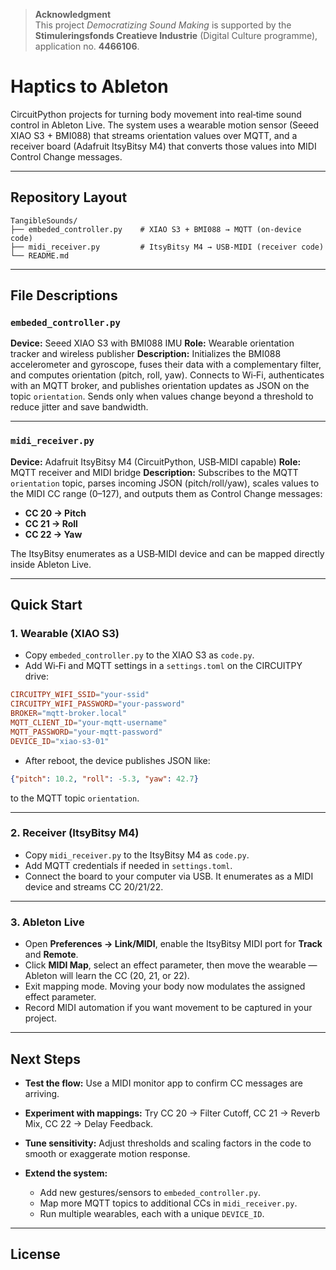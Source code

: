 
> **Acknowledgment**  
> This project *Democratizing Sound Making* is supported by the **Stimuleringsfonds Creatieve Industrie** (Digital Culture programme), application no. **4466106**.


# Haptics to Ableton

CircuitPython projects for turning body movement into real‑time sound control in Ableton Live. The system uses a wearable motion sensor (Seeed XIAO S3 + BMI088) that streams orientation values over MQTT, and a receiver board (Adafruit ItsyBitsy M4) that converts those values into MIDI Control Change messages.

---

## Repository Layout

```
TangibleSounds/
├── embeded_controller.py    # XIAO S3 + BMI088 → MQTT (on‑device code)
├── midi_receiver.py         # ItsyBitsy M4 → USB‑MIDI (receiver code)
└── README.md
```

---

## File Descriptions

### `embeded_controller.py`

**Device:** Seeed XIAO S3 with BMI088 IMU
**Role:** Wearable orientation tracker and wireless publisher
**Description:** Initializes the BMI088 accelerometer and gyroscope, fuses their data with a complementary filter, and computes orientation (pitch, roll, yaw). Connects to Wi‑Fi, authenticates with an MQTT broker, and publishes orientation updates as JSON on the topic `orientation`. Sends only when values change beyond a threshold to reduce jitter and save bandwidth.

---

### `midi_receiver.py`

**Device:** Adafruit ItsyBitsy M4 (CircuitPython, USB‑MIDI capable)
**Role:** MQTT receiver and MIDI bridge
**Description:** Subscribes to the MQTT `orientation` topic, parses incoming JSON (pitch/roll/yaw), scales values to the MIDI CC range (0–127), and outputs them as Control Change messages:

* **CC 20 → Pitch**
* **CC 21 → Roll**
* **CC 22 → Yaw**

The ItsyBitsy enumerates as a USB‑MIDI device and can be mapped directly inside Ableton Live.

---

## Quick Start

### 1. Wearable (XIAO S3)

* Copy `embeded_controller.py` to the XIAO S3 as `code.py`.
* Add Wi‑Fi and MQTT settings in a `settings.toml` on the CIRCUITPY drive:

```toml
CIRCUITPY_WIFI_SSID="your-ssid"
CIRCUITPY_WIFI_PASSWORD="your-password"
BROKER="mqtt-broker.local"
MQTT_CLIENT_ID="your-mqtt-username"
MQTT_PASSWORD="your-mqtt-password"
DEVICE_ID="xiao-s3-01"
```

* After reboot, the device publishes JSON like:

```json
{"pitch": 10.2, "roll": -5.3, "yaw": 42.7}
```

to the MQTT topic `orientation`.

---

### 2. Receiver (ItsyBitsy M4)

* Copy `midi_receiver.py` to the ItsyBitsy M4 as `code.py`.
* Add MQTT credentials if needed in `settings.toml`.
* Connect the board to your computer via USB. It enumerates as a MIDI device and streams CC 20/21/22.

---

### 3. Ableton Live

* Open **Preferences → Link/MIDI**, enable the ItsyBitsy MIDI port for **Track** and **Remote**.
* Click **MIDI Map**, select an effect parameter, then move the wearable — Ableton will learn the CC (20, 21, or 22).
* Exit mapping mode. Moving your body now modulates the assigned effect parameter.
* Record MIDI automation if you want movement to be captured in your project.

---

## Next Steps

* **Test the flow:** Use a MIDI monitor app to confirm CC messages are arriving.
* **Experiment with mappings:** Try CC 20 → Filter Cutoff, CC 21 → Reverb Mix, CC 22 → Delay Feedback.
* **Tune sensitivity:** Adjust thresholds and scaling factors in the code to smooth or exaggerate motion response.
* **Extend the system:**

  * Add new gestures/sensors to `embeded_controller.py`.
  * Map more MQTT topics to additional CCs in `midi_receiver.py`.
  * Run multiple wearables, each with a unique `DEVICE_ID`.

---

## License

